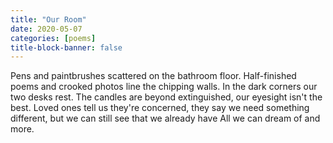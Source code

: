 ```yaml
---
title: "Our Room"
date: 2020-05-07
categories: [poems]
title-block-banner: false
---
```

Pens and paintbrushes
scattered on the bathroom floor.
Half-finished poems
and crooked photos
line the chipping walls.
In the dark corners our two desks rest.
The candles are beyond extinguished,
our eyesight isn't the best.
Loved ones tell us they're concerned,
they say we need something different,
but we can still see
that we already have
All we can dream of
and more.
